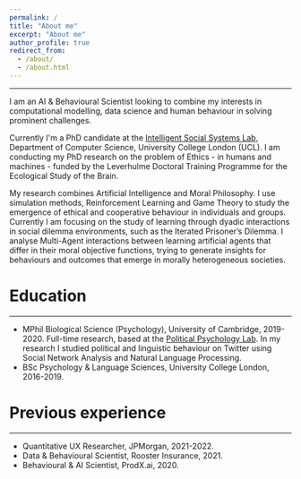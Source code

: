 ```yaml
---
permalink: /
title: "About me"
excerpt: "About me"
author_profile: true
redirect_from: 
  - /about/
  - /about.html
---
```

---
I am an AI & Behavioural Scientist looking to combine my interests in computational modelling, data science and human behaviour in solving prominent challenges. 

Currently I'm a PhD candidate at the [Intelligent Social Systems Lab](https://www.mircomusolesi.org/lab/), Department of Computer Science, University College London (UCL). I am conducting my PhD research on the problem of Ethics - in humans and machines - funded by the Leverhulme Doctoral Training Programme for the Ecological Study of the Brain. 

My research combines Artificial Intelligence and Moral Philosophy. I use simulation methods, Reinforcement Learning and Game Theory to study the emergence of ethical and cooperative behaviour in individuals and groups. Currently I am focusing on the study of learning through dyadic interactions in social dilemma environments, such as the Iterated Prisoner’s Dilemma. I analyse Multi-Agent interactions between learning artificial agents that differ in their moral objective functions, trying to generate insights for behaviours and outcomes that emerge in morally heterogeneous societies. 


Education
====
---
- MPhil Biological Science (Psychology), University of Cambridge, 2019-2020. Full-time research, based at the [Political Psychology Lab](https://www.psychol.cam.ac.uk/polpsych). In my research I studied political and linguistic behaviour on Twitter using Social Network Analysis and Natural Language Processing.
- BSc Psychology & Language Sciences, University College London, 2016-2019.


Previous experience
======
---
- Quantitative UX Researcher, JPMorgan, 2021-2022.
- Data & Behavioural Scientist, Rooster Insurance, 2021.
- Behavioural & AI Scientist, ProdX.ai, 2020.

